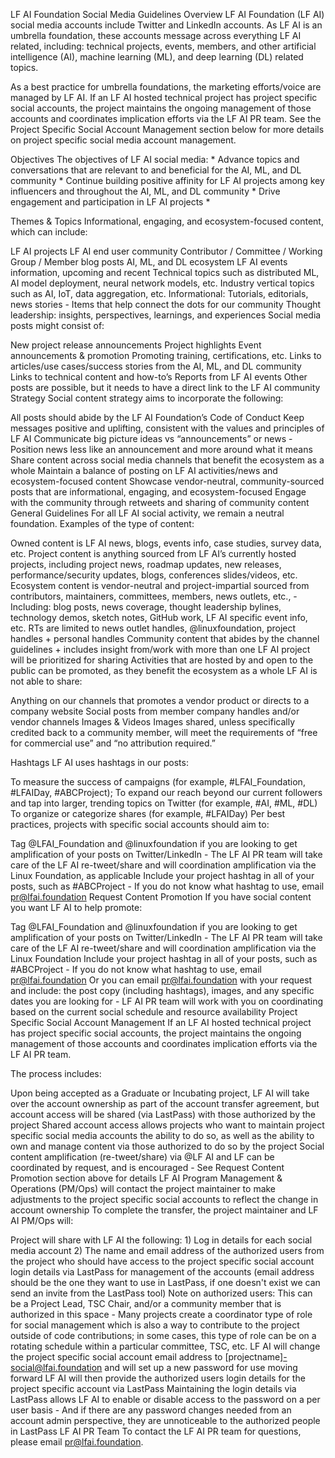 LF AI Foundation Social Media Guidelines
Overview
LF AI Foundation (LF AI) social media accounts include Twitter and LinkedIn accounts. As LF AI is an umbrella foundation, these accounts message across everything LF AI related, including: technical projects, events, members, and other artificial intelligence (AI), machine learning (ML), and deep learning (DL) related topics.

As a best practice for umbrella foundations, the marketing efforts/voice are managed by LF AI. If an LF AI hosted technical project has project specific social accounts, the project maintains the ongoing management of those accounts and coordinates implication efforts via the LF AI PR team. See the Project Specific Social Account Management section below for more details on project specific social media account management.

Objectives
The objectives of LF AI social media: * Advance topics and conversations that are relevant to and beneficial for the AI, ML, and DL community * Continue building positive affinity for LF AI projects among key influencers and throughout the AI, ML, and DL community * Drive engagement and participation in LF AI projects *

Themes & Topics
Informational, engaging, and ecosystem-focused content, which can include:

LF AI projects
LF AI end user community
Contributor / Committee / Working Group / Member blog posts
AI, ML, and DL ecosystem
LF AI events information, upcoming and recent
Technical topics such as distributed ML, AI model deployment, neural network models, etc.
Industry vertical topics such as AI, IoT, data aggregation, etc.
Informational: Tutorials, editorials, news stories - Items that help connect the dots for our community
Thought leadership: insights, perspectives, learnings, and experiences
Social media posts might consist of:

New project release announcements
Project highlights
Event announcements & promotion
Promoting training, certifications, etc.
Links to articles/use cases/success stories from the AI, ML, and DL community
Links to technical content and how-to’s
Reports from LF AI events
Other posts are possible, but it needs to have a direct link to the LF AI community
Strategy
Social content strategy aims to incorporate the following:

All posts should abide by the LF AI Foundation’s Code of Conduct
Keep messages positive and uplifting, consistent with the values and principles of LF AI
Communicate big picture ideas vs “announcements” or news - Position news less like an announcement and more around what it means
Share content across social media channels that benefit the ecosystem as a whole
Maintain a balance of posting on LF AI activities/news and ecosystem-focused content
Showcase vendor-neutral, community-sourced posts that are informational, engaging, and ecosystem-focused
Engage with the community through retweets and sharing of community content
General Guidelines
For all LF AI social activity, we remain a neutral foundation. Examples of the type of content:

Owned content is LF AI news, blogs, events info, case studies, survey data, etc.
Project content is anything sourced from LF AI’s currently hosted projects, including project news, roadmap updates, new releases, performance/security updates, blogs, conferences slides/videos, etc.
Ecosystem content is vendor-neutral and project-impartial sourced from contributors, maintainers, committees, members, news outlets, etc., - Including: blog posts, news coverage, thought leadership bylines, technology demos, sketch notes, GitHub work, LF AI specific event info, etc.
RTs are limited to news outlet handles, @linuxfoundation, project handles + personal handles
Community content that abides by the channel guidelines + includes insight from/work with more than one LF AI project will be prioritized for sharing
Activities that are hosted by and open to the public can be promoted, as they benefit the ecosystem as a whole
LF AI is not able to share:

Anything on our channels that promotes a vendor product or directs to a company website
Social posts from member company handles and/or vendor channels
Images & Videos
Images shared, unless specifically credited back to a community member, will meet the requirements of “free for commercial use” and “no attribution required.”

Hashtags
LF AI uses hashtags in our posts:

To measure the success of campaigns (for example, #LFAI_Foundation, #LFAIDay, #ABCProject);
To expand our reach beyond our current followers and tap into larger, trending topics on Twitter (for example, #AI, #ML, #DL)
To organize or categorize shares (for example, #LFAIDay)
Per best practices, projects with specific social accounts should aim to:

Tag @LFAI_Foundation and @linuxfoundation if you are looking to get amplification of your posts on Twitter/LinkedIn - The LF AI PR team will take care of the LF AI re-tweet/share and will coordination amplification via the Linux Foundation, as applicable
Include your project hashtag in all of your posts, such as #ABCProject - If you do not know what hashtag to use, email pr@lfai.foundation
Request Content Promotion
If you have social content you want LF AI to help promote:

Tag @LFAI_Foundation and @linuxfoundation if you are looking to get amplification of your posts on Twitter/LinkedIn - The LF AI PR team will take care of the LF AI re-tweet/share and will coordination amplification via the Linux Foundation
Include your project hashtag in all of your posts, such as #ABCProject - If you do not know what hashtag to use, email pr@lfai.foundation
Or you can email pr@lfai.foundation with your request and include: the post copy (including hashtags), images, and any specific dates you are looking for - LF AI PR team will work with you on coordinating based on the current social schedule and resource availability
Project Specific Social Account Management
If an LF AI hosted technical project has project specific social accounts, the project maintains the ongoing management of those accounts and coordinates implication efforts via the LF AI PR team.

The process includes:

Upon being accepted as a Graduate or Incubating project, LF AI will take over the account ownership as part of the account transfer agreement, but account access will be shared (via LastPass) with those authorized by the project
Shared account access allows projects who want to maintain project specific social media accounts the ability to do so, as well as the ability to own and manage content via those authorized to do so by the project
Social content amplification (re-tweet/share) via @LF AI and LF can be coordinated by request, and is encouraged - See Request Content Promotion section above for details
LF AI Program Management & Operations (PM/Ops) will contact the project maintainer to make adjustments to the project specific social accounts to reflect the change in account ownership
To complete the transfer, the project maintainer and LF AI PM/Ops will:

Project will share with LF AI the following: 1) Log in details for each social media account 2) The name and email address of the authorized users from the project who should have access to the project specific social account login details via LastPass for management of the accounts (email address should be the one they want to use in LastPass, if one doesn't exist we can send an invite from the LastPass tool)
Note on authorized users: This can be a Project Lead, TSC Chair, and/or a community member that is authorized in this space - Many projects create a coordinator type of role for social management which is also a way to contribute to the project outside of code contributions; in some cases, this type of role can be on a rotating schedule within a particular committee, TSC, etc.
LF AI will change the project specific social account email address to [projectname]-social@lfai.foundation and will set up a new password for use moving forward
LF AI will then provide the authorized users login details for the project specific account via LastPass
Maintaining the login details via LastPass allows LF AI to enable or disable access to the password on a per user basis - And if there are any password changes needed from an account admin perspective, they are unnoticeable to the authorized people in LastPass
LF AI PR Team
To contact the LF AI PR team for questions, please email pr@lfai.foundation.
